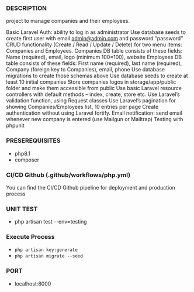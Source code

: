 ### DESCRIPTION ###

project to manage companies and their employees.

Basic Laravel Auth: ability to log in as administrator
Use database seeds to create first user with email admin@admin.com and password “password”
CRUD functionality (Create / Read / Update / Delete) for two menu items: Companies and Employees.
Companies DB table consists of these fields: Name (required), email, logo (minimum 100×100), website
Employees DB table consists of these fields: First name (required), last name (required), Company (foreign key to Companies), email, phone
Use database migrations to create those schemas above
Use database seeds to create at least 10 initial companies
Store companies logos in storage/app/public folder and make them accessible from public
Use basic Laravel resource controllers with default methods – index, create, store etc.
Use Laravel’s validation function, using Request classes
Use Laravel’s pagination for showing Companies/Employees list, 10 entries per page
Create authentication without using Laravel fortify.
Email notification: send email whenever new company is entered (use Mailgun or Mailtrap)
Testing with phpunit

### PRESEREQUISITES ###

- php8.1
- composer

### CI/CD Github (.github/workflows/php.yml)
You can find the CI/CD Github pipeline for deployment and production process

### UNIT TEST ###

- php artisan test --env=testing

### Execute Process ###
- `php artisan key:generate`
- `php artisan migrate --seed`

### PORT ###

- localhost:8000

